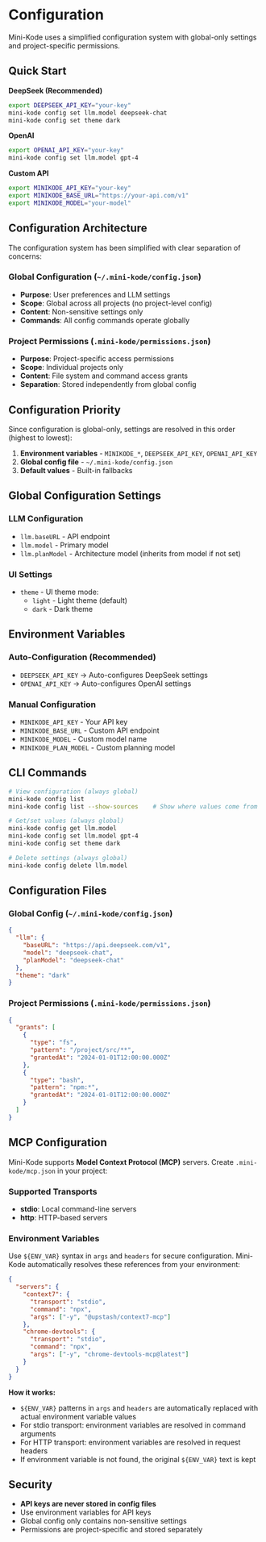 # Configuration

Mini-Kode uses a simplified configuration system with global-only settings and project-specific permissions.

## Quick Start

**DeepSeek (Recommended)**

```bash
export DEEPSEEK_API_KEY="your-key"
mini-kode config set llm.model deepseek-chat
mini-kode config set theme dark
```

**OpenAI**

```bash
export OPENAI_API_KEY="your-key"
mini-kode config set llm.model gpt-4
```

**Custom API**

```bash
export MINIKODE_API_KEY="your-key"
export MINIKODE_BASE_URL="https://your-api.com/v1"
export MINIKODE_MODEL="your-model"
```

## Configuration Architecture

The configuration system has been simplified with clear separation of concerns:

### Global Configuration (`~/.mini-kode/config.json`)

- **Purpose**: User preferences and LLM settings
- **Scope**: Global across all projects (no project-level config)
- **Content**: Non-sensitive settings only
- **Commands**: All config commands operate globally

### Project Permissions (`.mini-kode/permissions.json`)

- **Purpose**: Project-specific access permissions
- **Scope**: Individual projects only
- **Content**: File system and command access grants
- **Separation**: Stored independently from global config

## Configuration Priority

Since configuration is global-only, settings are resolved in this order (highest to lowest):

1. **Environment variables** - `MINIKODE_*`, `DEEPSEEK_API_KEY`, `OPENAI_API_KEY`
2. **Global config file** - `~/.mini-kode/config.json`
3. **Default values** - Built-in fallbacks

## Global Configuration Settings

### LLM Configuration

- `llm.baseURL` - API endpoint
- `llm.model` - Primary model
- `llm.planModel` - Architecture model (inherits from model if not set)

### UI Settings

- `theme` - UI theme mode:
  - `light` - Light theme (default)
  - `dark` - Dark theme

## Environment Variables

### Auto-Configuration (Recommended)

- `DEEPSEEK_API_KEY` → Auto-configures DeepSeek settings
- `OPENAI_API_KEY` → Auto-configures OpenAI settings

### Manual Configuration

- `MINIKODE_API_KEY` - Your API key
- `MINIKODE_BASE_URL` - Custom API endpoint
- `MINIKODE_MODEL` - Custom model name
- `MINIKODE_PLAN_MODEL` - Custom planning model

## CLI Commands

```bash
# View configuration (always global)
mini-kode config list
mini-kode config list --show-sources    # Show where values come from

# Get/set values (always global)
mini-kode config get llm.model
mini-kode config set llm.model gpt-4
mini-kode config set theme dark

# Delete settings (always global)
mini-kode config delete llm.model
```

## Configuration Files

### Global Config (`~/.mini-kode/config.json`)

```json
{
  "llm": {
    "baseURL": "https://api.deepseek.com/v1",
    "model": "deepseek-chat",
    "planModel": "deepseek-chat"
  },
  "theme": "dark"
}
```

### Project Permissions (`.mini-kode/permissions.json`)

```json
{
  "grants": [
    {
      "type": "fs",
      "pattern": "/project/src/**",
      "grantedAt": "2024-01-01T12:00:00.000Z"
    },
    {
      "type": "bash",
      "pattern": "npm:*",
      "grantedAt": "2024-01-01T12:00:00.000Z"
    }
  ]
}
```

## MCP Configuration

Mini-Kode supports **Model Context Protocol (MCP)** servers. Create `.mini-kode/mcp.json` in your project:

### Supported Transports

- **stdio**: Local command-line servers
- **http**: HTTP-based servers

### Environment Variables

Use `${ENV_VAR}` syntax in `args` and `headers` for secure configuration. Mini-Kode automatically resolves these references from your environment:

```json
{
  "servers": {
    "context7": {
      "transport": "stdio",
      "command": "npx",
      "args": ["-y", "@upstash/context7-mcp"]
    },
    "chrome-devtools": {
      "transport": "stdio",
      "command": "npx",
      "args": ["-y", "chrome-devtools-mcp@latest"]
    }
  }
}
```

**How it works:**
- `${ENV_VAR}` patterns in `args` and `headers` are automatically replaced with actual environment variable values
- For stdio transport: environment variables are resolved in command arguments
- For HTTP transport: environment variables are resolved in request headers
- If environment variable is not found, the original `${ENV_VAR}` text is kept

## Security

- **API keys are never stored in config files**
- Use environment variables for API keys
- Global config only contains non-sensitive settings
- Permissions are project-specific and stored separately
